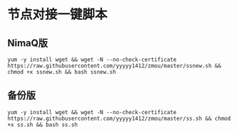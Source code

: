 # 节点对接一键脚本
## NimaQ版
```shell
yum -y install wget && wget -N --no-check-certificate https://raw.githubusercontent.com/yyyyy1412/zmou/master/ssnew.sh && chmod +x ssnew.sh && bash ssnew.sh
```
## 备份版
```shell
yum -y install wget && wget -N --no-check-certificate https://raw.githubusercontent.com/yyyyy1412/zmou/master/ss.sh && chmod +x ss.sh && bash ss.sh
```
